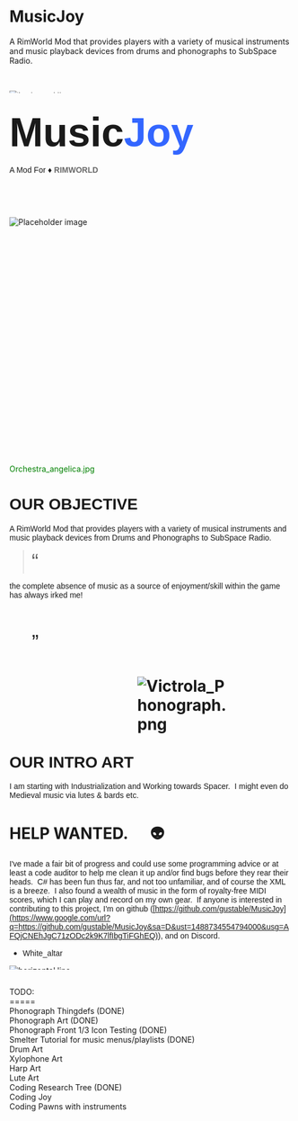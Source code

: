 # MusicJoy
A RimWorld Mod that provides players with a variety of musical instruments and music playback devices from drums and phonographs to SubSpace Radio.


<span class="c15"> </span>

<span style="overflow: hidden; display: inline-block; margin: 0.00px 0.00px; border: 0.00px solid #000000; transform: rotate(0.00rad) translateZ(0px); -webkit-transform: rotate(0.00rad) translateZ(0px); width: 624.00px; height: 4.00px;">![](https://lh6.googleusercontent.com/bI6JMdLgmP2SoMB1bgl4cBu6Lp_52mwrctit7F-FrJN3bdAsj6EXlCzjPlJKxFhVXXevXDYpUQwIUPEEzvItwynX5EfyjJ_2PvOjAxrw5O6iZuEHpe7yHk9xGDFyqDx8R20-2eEO "horizontal line")</span>

## <span style="font-size:72px;"><span style="font-family:verdana,geneva,sans-serif;"><span class="c40">Music</span><span style="color:#3366ff;"><span class="c22">Joy</span></span></span></span>

<span style="font-family:verdana,geneva,sans-serif;"><span class="c26">A Mod For ♦​ **<span style="color:#696969;">RIMWORLD</span>**</span></span>

<span class="c15"> </span>

<span class="c15"> </span>

<span style="overflow: hidden; display: inline-block; margin: 0.00px 0.00px; border: 0.00px solid #000000; transform: rotate(0.00rad) translateZ(0px); -webkit-transform: rotate(0.00rad) translateZ(0px); width: 811.50px; height: 425.36px;">![](https://lh5.googleusercontent.com/gb3I5RsLyyTSyvbE6stfiVDEH_LLIXL_zHPmxF7rGIW4u9r1M5tK7fcNoIy2fkanBEV18hEIin-F5l7MY_s2lKeFxcUOWJxLRf8Q1jpQFKjxsHvqsx0XmP5Ev_oG5cySoMbPXKfD "Placeholder image")</span>

<span style="color:#008000;"><span class="c20">Orchestra_angelica.jpg</span></span>

# <span style="font-family:verdana,geneva,sans-serif;"><span class="c23">OUR OBJECTIVE</span></span>

<span style="font-family:verdana,geneva,sans-serif;"><span class="c6">A RimWorld Mod that provides players with a variety of musical instruments and music playback devices from</span> <span class="c6">D</span><span class="c6">rums and</span> <span class="c6">P</span><span class="c2">honographs to SubSpace Radio.</span></span>

> <span style="font-size:36px;"><span style="font-family:verdana,geneva,sans-serif;"><span class="c12">“</span></span></span>

<span style="font-family:verdana,geneva,sans-serif;"><span class="c24">the complete absence of music as a source of enjoyment/skill within the game has always irked me!</span></span>

<span style="font-size:36px;"><span style="font-family:verdana,geneva,sans-serif;"><span class="c16">                                                      ”</span></span></span>

# <span style="font-family:verdana,geneva,sans-serif;">OUR INTRO ART</span><span class="c30 c31"> </span><span style="overflow: hidden; display: inline-block; margin: 0.00px 0.00px; border: 0.00px solid #000000; transform: rotate(0.00rad) translateZ(0px); -webkit-transform: rotate(0.00rad) translateZ(0px); width: 161.50px; height: 161.50px;">![Victrola_Phonograph.png](https://lh4.googleusercontent.com/kWEIFlJ6IpActXoXZ3RK9x14NZO5P2vxGcZ65hO4mh-8jmHx3u3N1wmLbb2VfvZwBUMkf5ooW7wOix9gbPmWTNWr23lXQwp4rIUHG5Tixeu7TOZXugggu6XtpL-OZfAm1f7z7QNJ)</span>

<span style="font-family:verdana,geneva,sans-serif;"><span class="c13 c34">I am starting with Industrialization and Working towards Spacer.  I might even do Medieval music via lutes & bards etc.</span></span>

# <span>HELP WANTED.      </span><span class="c27 c28">👽</span>

<span style="font-family:verdana,geneva,sans-serif;"><span class="c10">I've made a fair bit of progress and could use some programming advice or at least a code auditor to help me clean it up and/or find bugs before they rear their heads.  C# has been fun thus far, and not too unfamiliar, and of course the XML is a breeze.  I also found a wealth of music in the form of royalty-free MIDI scores, which I can play and record on my own gear.  If anyone is interested in contributing to this project, I'm on github (</span><span class="c10">[https://github.com/gustable/MusicJoy](https://www.google.com/url?q=https://github.com/gustable/MusicJoy&sa=D&ust=1488734554794000&usg=AFQjCNEhJgC71zODc2k9K7lfIbgTiFGhEQ)</span><span class="c10 c13">), and on Discord.</span></span>

*   <span style="font-family:verdana,geneva,sans-serif;"><span class="c13 c17">White_altar                      </span></span>

<span style="overflow: hidden; display: inline-block; margin: 0.00px 0.00px; border: 0.00px solid #000000; transform: rotate(0.00rad) translateZ(0px); -webkit-transform: rotate(0.00rad) translateZ(0px); width: 624.00px; height: 6.67px;">![](https://lh4.googleusercontent.com/xuAbCCf2FlzxgBV2NaxBU6q8zKGYofyg2DLQWDzc6ZS6bOqqjLfnylj8_TZ8eQdhhiTnDmgYcgPG_LP5jv3MiWct-7QfNoU3mCRwOBFONO4i2ifZnLA97dva7sbZQ_IIzfSVzyMF "horizontal line")</span>

<br>TODO:
<br>=====
<br>Phonograph Thingdefs (DONE)
<br>Phonograph Art (DONE)
<br>Phonograph Front 1/3 Icon Testing (DONE)
<br>Smelter Tutorial for music menus/playlists (DONE)
<br>Drum Art
<br>Xylophone Art
<br>Harp Art
<br>Lute Art
<br>Coding Research Tree (DONE)
<br>Coding Joy
<br>Coding Pawns with instruments

